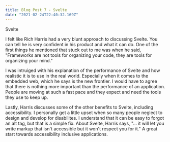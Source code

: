 ```yaml
---
title: Blog Post 7 - Svelte
date: "2021-02-24T22:40:32.169Z"
---
```


Svelte

I felt like Rich Harris had a very blunt approach to discussing Svelte. You can tell he is very confident in his product and what it can do. One of the first things he mentioned that stuck out to me was when he said, "Frameworks are not tools for organizing your code, they are tools for organizing your mind."

I was intruiged with his explanation of the performance of Svelte and how realistic it is to use in the real world. Especially when it comes to the embedded web, which he says is the new frontier. I would have to agree that there is nothing more important than the performance of an application. People are moving at such a fast pace and they expect and need the tools they use to keep up. 

Lastly, Harris discusses some of the other benefits to Svelte, including accessibility. I personally get a little upset when so many people neglect to design and develop for disabilites. I understand that it can be easy to forgot an alt tag, but that is a simple fix. About Svelte, Harris says, "... it will let you write markup that isn't accessible but it won't respect you for it." A great start towards accessibility inclusive applications. 